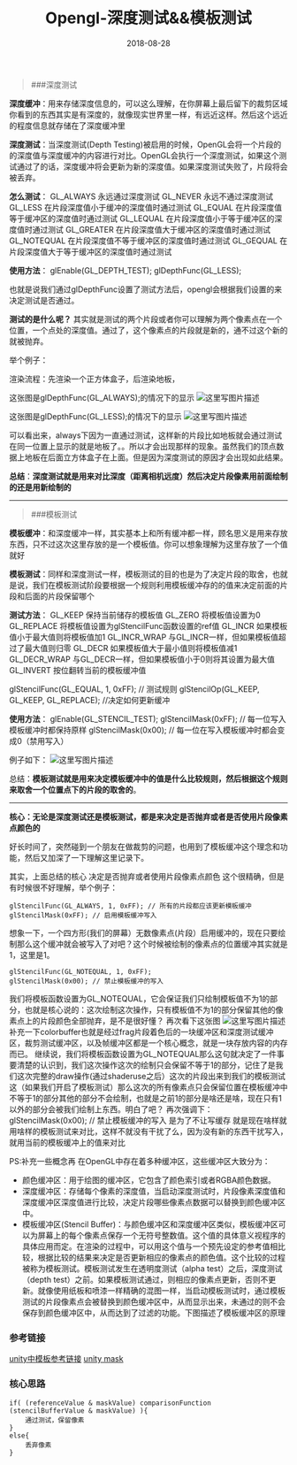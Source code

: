 ﻿---
layout: post
categories: opengl
title: 'Opengl-深度测试&&模板测试'
date: 2018-08-28
---

> ###深度测试

**深度缓冲**：用来存储深度信息的，可以这么理解，在你屏幕上最后留下的裁剪区域你看到的东西其实是有深度的，就像现实世界里一样，有远近这样。然后这个远近的程度信息就存储在了深度缓冲里

**深度测试**：当深度测试(Depth Testing)被启用的时候，OpenGL会将一个片段的的深度值与深度缓冲的内容进行对比。OpenGL会执行一个深度测试，如果这个测试通过了的话，深度缓冲将会更新为新的深度值。如果深度测试失败了，片段将会被丢弃。

**怎么测试**：
GL_ALWAYS	永远通过深度测试
GL_NEVER	永远不通过深度测试
GL_LESS	在片段深度值小于缓冲的深度值时通过测试
GL_EQUAL	在片段深度值等于缓冲区的深度值时通过测试
GL_LEQUAL	在片段深度值小于等于缓冲区的深度值时通过测试
GL_GREATER	在片段深度值大于缓冲区的深度值时通过测试
GL_NOTEQUAL	在片段深度值不等于缓冲区的深度值时通过测试
GL_GEQUAL	在片段深度值大于等于缓冲区的深度值时通过测试

**使用方法**：
glEnable(GL_DEPTH_TEST);
glDepthFunc(GL_LESS);

也就是说我们通过glDepthFunc设置了测试方法后，opengl会根据我们设置的来决定测试是否通过。

**测试的是什么呢？**
其实就是测试的两个片段或者你可以理解为两个像素点在一个位置，一个点处的深度值。通过了，这个像素点的片段就是新的，通不过这个新的就被抛弃。

举个例子：

渲染流程：先渲染一个正方体盒子，后渲染地板，

这张图是glDepthFunc(GL_ALWAYS);的情况下的显示
![这里写图片描述](/images/opengl/depthstenciltest1.png)

这张图是glDepthFunc(GL_LESS);的情况下的显示
![这里写图片描述](/images/opengl/depthstenciltest2.png)

可以看出来，always下因为一直通过测试，这样新的片段比如地板就会通过测试在同一位置上显示的就是地板了。。所以才会出现那样的现象。虽然我们的顶点数据上地板在后面立方体盒子在上面。但是因为深度测试的原因才会出现如此结果。

**总结**：**深度测试就是用来对比深度（距离相机远度）然后决定片段像素用前面绘制的还是用新绘制的**


----------


> ###模板测试

**模板缓冲**：和深度缓冲一样，其实基本上和所有缓冲都一样，顾名思义是用来存放东西，只不过这次这里存放的是一个模板值。你可以想象理解为这里存放了一个值就好

**模板测试**：同样和深度测试一样，模板测试的目的也是为了决定片段的取舍，也就是说，我们在模板测试阶段要根据一个规则利用模板缓冲存的的值来决定前面的片段和后面的片段保留哪个

**测试方法**：
GL_KEEP	保持当前储存的模板值
GL_ZERO	将模板值设置为0
GL_REPLACE	将模板值设置为glStencilFunc函数设置的ref值
GL_INCR	如果模板值小于最大值则将模板值加1
GL_INCR_WRAP	与GL_INCR一样，但如果模板值超过了最大值则归零
GL_DECR	如果模板值大于最小值则将模板值减1
GL_DECR_WRAP	与GL_DECR一样，但如果模板值小于0则将其设置为最大值
GL_INVERT	按位翻转当前的模板缓冲值

glStencilFunc(GL_EQUAL, 1, 0xFF);  // 测试规则
glStencilOp(GL_KEEP, GL_KEEP, GL_REPLACE); //决定如何更新缓冲


**使用方法**：
glEnable(GL_STENCIL_TEST);
glStencilMask(0xFF); // 每一位写入模板缓冲时都保持原样
glStencilMask(0x00); // 每一位在写入模板缓冲时都会变成0（禁用写入）

例子如下：
![这里写图片描述](/images/opengl/depthstenciltest3.png)

总结：**模板测试就是用来决定模板缓冲中的值是什么比较规则，然后根据这个规则来取舍一个位置点下的片段的取舍的**。


----------
**核心：无论是深度测试还是模板测试，都是来决定是否抛弃或者是否使用片段像素点颜色的**

好长时间了，突然碰到一个朋友在做裁剪的问题，也用到了模板缓冲这个理念和功能，然后又加深了一下理解这里记录下。

其实，上面总结的核心 决定是否抛弃或者使用片段像素点颜色 这个很精确，但是有时候很不好理解，举个例子：

    glStencilFunc(GL_ALWAYS, 1, 0xFF); // 所有的片段都应该更新模板缓冲
    glStencilMask(0xFF); // 启用模板缓冲写入
   
   想象一下，一个四方形(我们的屏幕）无数像素点(片段）启用缓冲的，现在只要绘制那么这个缓冲就会被写入了对吧？这个时候被绘制的像素点的位置缓冲其实就是1，这里是1。
 

    glStencilFunc(GL_NOTEQUAL, 1, 0xFF);
    glStencilMask(0x00); // 禁止模板缓冲的写入

我们将模板函数设置为GL_NOTEQUAL，它会保证我们只绘制模板值不为1的部分，也就是核心说的：这次绘制这次操作，只有模板值不为1的部分保留其他的像素点上的片段颜色全部抛弃，是不是很好懂？
再次看下这张图
![这里写图片描述](/images/opengl/depthstenciltest3.png)
补充一下colorbuffer也就是经过frag片段着色后的一块缓冲区和深度测试缓冲区，裁剪测试缓冲区，以及帧缓冲区都是一个核心概念，就是一块存放内容的内存而已。
继续说，我们将模板函数设置为GL_NOTEQUAL那么这句就决定了一件事要清楚的认识到，我们这次操作这次的绘制只会保留不等于1的部分，记住了是我们这次完整的draw操作(通过shaderuse之后）这次的片段出来到我们的模板测试这（如果我们开启了模板测试）那么这次的所有像素点只会保留位置在模板缓冲中不等于1的部分其他的部分不会绘制，也就是之前1的部分是啥还是啥，现在只有1以外的部分会被我们绘制上东西。明白了吧？
再次强调下：glStencilMask(0x00); // 禁止模板缓冲的写入 是为了不让写缓存 就是现在啥样就用啥样的模板测试来对比，这样不就没有干扰了么，因为没有新的东西干扰写入，就用当前的模板缓冲上的值来对比

PS:补充一些概念再
在OpenGL中存在着多种缓冲区，这些缓冲区大致分为：
* 颜色缓冲区：用于绘图的缓冲区，它包含了颜色索引或者RGBA颜色数据。
* 深度缓冲区：存储每个像素的深度值，当启动深度测试时，片段像素深度值和深度缓冲区深度值进行比较，决定片段哪些像素点数据可以替换到颜色缓冲区中。
* 模板缓冲区(Stencil Buffer)：与颜色缓冲区和深度缓冲区类似，模板缓冲区可以为屏幕上的每个像素点保存一个无符号整数值。这个值的具体意义视程序的具体应用而定。在渲染的过程中，可以用这个值与一个预先设定的参考值相比较，根据比较的结果来决定是否更新相应的像素点的颜色值。这个比较的过程被称为模板测试。模板测试发生在透明度测试（alpha test）之后，深度测试（depth test）之前。如果模板测试通过，则相应的像素点更新，否则不更新。就像使用纸板和喷漆一样精确的混图一样，当启动模板测试时，通过模板测试的片段像素点会被替换到颜色缓冲区中，从而显示出来，未通过的则不会保存到颜色缓冲区中，从而达到了过滤的功能。下图描述了模板缓冲区的原理

### 参考链接
[unity中模板参考链接](https://blog.csdn.net/wangjiangrong/article/details/102551120)
[unity mask](https://blog.csdn.net/qq826364410/article/details/85103488)

### 核心思路
```
if( (referenceValue & maskValue) comparisonFunction (stencilBufferValue & maskValue) ){
    通过测试，保留像素
}
else{
    丢弃像素
}
```
